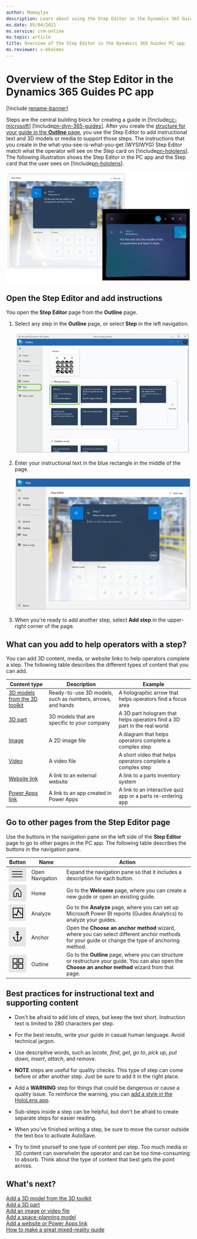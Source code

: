 ```yaml
---
author: Mamaylya
description: Learn about using the Step Editor in the Dynamics 365 Guides PC app to add 3D models, 3D parts, images, videos, website links, and Power Apps links.
ms.date: 05/04/2021
ms.service: crm-online
ms.topic: article
title: Overview of the Step Editor in the Dynamics 365 Guides PC app
ms.reviewer: v-bholmes
---
```


# Overview of the Step Editor in the Dynamics 365 Guides PC app

[!include [rename-banner](~/includes/cc-data-platform-banner.md)]

Steps are the central building block for creating a guide in [!include[cc-microsoft](../includes/cc-microsoft.md)] [!include[pn-dyn-365-guides](../includes/pn-dyn-365-guides.md)]. After you create the [structure for your guide in the **Outline** page](structure-guide.md), you use the Step Editor to add instructional text and 3D models or media to support those steps. The instructions that you create in the what-you-see-is-what-you-get (WYSIWYG) Step Editor match what the operator will see on the Step card on [!include[pn-hololens](../includes/pn-hololens.md)]. The following illustration shows the Step Editor in the PC app and the Step card that the user sees on [!include[pn-hololens](../includes/pn-hololens.md)].

![Step Editor and Step card](media/step-editor-step-card.PNG "Step Editor and Step card")

## Open the Step Editor and add instructions

You open the **Step Editor** page from the **Outline** page.

1. Select any step in the **Outline** page, or select **Step** in the left navigation.

    ![Step on the Outline page and Step command in the left navigation](media/left-nav-step.PNG "Step on the Outline page and Step command in the left navigation")

2. Enter your instructional text in the blue rectangle in the middle of the page.

    ![Step Editor](media/step-editor.PNG "Step Editor")

3. When you're ready to add another step, select **Add step** in the upper-right corner of the page.

## What can you add to help operators with a step?

You can add 3D content, media, or website links to help operators complete a step. The following table describes the different types of content that you can add.

| Content type | Description | Example |
|---|---|---|
| [3D models from the 3D toolkit](pc-app-add-3D-model.md) | Ready-to-use 3D models, such as numbers, arrows, and hands | A holographic arrow that helps operators find a focus area |
| [3D part](pc-app-add-3D-part.md) | 3D models that are specific to your company | A 3D part hologram that helps operators find a 3D part in the real world |
| [Image](pc-app-add-media.md) | A 2D image file | A diagram that helps operators complete a complex step |
| [Video](pc-app-add-media.md) | A video file | A short video that helps operators complete a complex step |
| [Website link](pc-app-website-powerapps-link.md) | A link to an external website | A link to a parts inventory system |
| [Power Apps link](pc-app-website-powerapps-link.md) | A link to an app created in Power Apps | A link to an interactive quiz app or a parts re-ordering app|

## Go to other pages from the Step Editor page

Use the buttons in the navigation pane on the left side of the **Step Editor** page to go to other pages in the PC app. The following table describes the buttons in the navigation pane.

| Button | Name | Action |
|---|---|---|
| ![Open Navigation button](media/open-navigation-button.png "Open Navigation button") | Open Navigation | Expand the navigation pane so that it includes a description for each button. |
| ![Home button](media/home-button-pc-app.png "Home button") | Home | Go to the **Welcome** page, where you can create a new guide or open an existing guide. |
| ![Analyze button](media/analyze-button-pc-app.png "Analyze button") | Analyze | Go to the **Analyze** page, where you can set up Microsoft Power BI reports (Guides Analytics) to analyze your guides. |
| ![Anchor button](media/anchor-button-pc-app.png "Anchor button")| Anchor | Open the **Choose an anchor method** wizard, where you can select different anchor methods for your guide or change the type of anchoring method. |
| ![Outline button](media/outline-button-pc-app.png "Outline button")| Outline | Go to the **Outline** page, where you can structure or restructure your guide. You can also open the **Choose an anchor method** wizard from that page. |

## Best practices for instructional text and supporting content

- Don't be afraid to add lots of steps, but keep the text short. Instruction text is limited to 280 characters per step.

- For the best results, write your guide in casual human language. Avoid technical jargon.

- Use descriptive words, such as *locate*, *find*, *get*, *go to*, *pick up*, *put down*, *insert*, *attach*, and *remove*.

- **NOTE** steps are useful for quality checks. This type of step can come before or after another step. Just be sure to add it in the right place.

- Add a **WARNING** step for things that could be dangerous or cause a quality issue. To reinforce the warning, you can [add a style in the HoloLens app](hololens-app-orientation.md#add-styles-for-emphasis).

- Sub-steps inside a step can be helpful, but don't be afraid to create separate steps for easier reading.

- When you've finished writing a step, be sure to move the cursor outside the text box to activate AutoSave.

- Try to limit yourself to one type of content per step. Too much media or 3D content can overwhelm the operator and can be too time-consuming to absorb. Think about the type of content that best gets the point across.

## What's next?

[Add a 3D model from the 3D toolkit](pc-app-add-3D-model.md)<br>
[Add a 3D part](pc-app-add-3D-part.md)<br>
[Add an image or video file](pc-app-add-media.md)<br>
[Add a space-planning model](pc-app-space-planning.md)<br>
[Add a website or Power Apps link](pc-app-website-powerapps-link.md)<br>
[How to make a great mixed-reality guide](great-guide.md)

